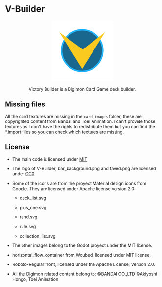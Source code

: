 # V-Builder

<p align="center">
    <img src="images/v-logo.svg" width="200" alt="Godot Engine logo">
</p>

<p align="center">
    Victory Builder is a Digimon Card Game deck builder.
</p>


## Missing files

All the card textures are missing in the `card_images` folder, these are copyrighted content from Bandai and Toei Animation. I can't provide those textures as I don't have the rights to redistribute them but you can find the *.import files so you can check which textures are missing.



## License

- The main code is licensed under [MIT](LICENSE)

- The logo of V-Builder, bar_background.png and faved.png are licensed under [CC0](https://creativecommons.org/choose/zero/)

- Some of the icons are from the proyect Material design icons from Google. They are licensed under Apache license version 2.0:
  
  - deck_list.svg
  
  - plus_one.svg
  
  - rand.svg
  
  - rule.svg
  
  - collection_list.svg

- The other images belong to the Godot proyect under the MIT license.

- horizontal_flow_container from Wcubed, licensed under MIT license.

- Roboto-Regular front, licensed under the Apache License, Version 2.0. 

- All the Digimon related content belong to:
  ©BANDAI CO.,LTD
  ©Akiyoshi Hongo, Toei Animation
